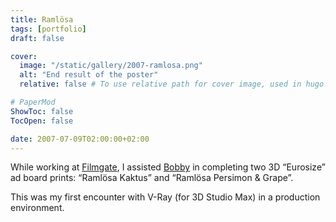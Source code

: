 ```yaml
---
title: Ramlösa
tags: [portfolio]
draft: false

cover:
  image: "/static/gallery/2007-ramlosa.png"
  alt: "End result of the poster"
  relative: false # To use relative path for cover image, used in hugo Page-bundles

# PaperMod
ShowToc: false
TocOpen: false

date: 2007-07-09T02:00:00+02:00
---
```



While working at [Filmgate](http://www.filmgate.se), I assisted [Bobby](http://www.bobby.se) in completing two 3D “Eurosize” ad board prints: “Ramlösa Kaktus” and “Ramlösa Persimon & Grape”.

This was my first encounter with V-Ray (for 3D Studio Max) in a production environment.

